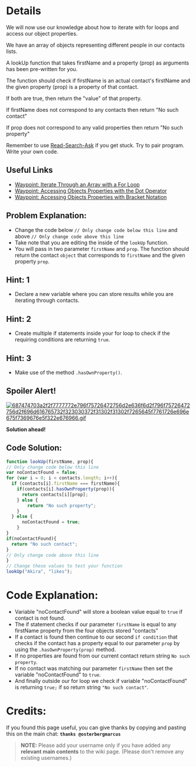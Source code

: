 # Details
We will now use our knowledge about how to iterate with for loops and access our object properties.

We have an array of objects representing different people in our contacts lists.

A lookUp function that takes firstName and a property (prop) as arguments has been pre-written for you.

The function should check if firstName is an actual contact's firstName and the given property (prop) is a property of that contact.

If both are true, then return the "value" of that property.

If firstName does not correspond to any contacts then return "No such contact"

If prop does not correspond to any valid properties then return "No such property"

Remember to use [ Read-Search-Ask](http://github.com/FreeCodeCamp/freecodecamp/wiki/How-to-get-help-when-you-get-stuck) if you get stuck. Try to pair program. Write your own code.

## Useful Links
- [Waypoint: Iterate Through an Array with a For Loop](http://www.freecodecamp.com/challenges/waypoint-iterate-through-an-array-with-a-for-loop)
- [Waypoint: Accessing Objects Properties with the Dot Operator](http://www.freecodecamp.com/challenges/waypoint-accessing-objects-properties-with-the-dot-operator)
- [Waypoint: Accessing Objects Properties with Bracket Notation](http://www.freecodecamp.com/challenges/waypoint-accessing-objects-properties-with-bracket-notation)

## Problem Explanation:
- Change the code below `// Only change code below this line` and above `// Only change code above this line`
- Take note that you are editing the inside of the `lookUp` function.
- You will pass in two parameter `firstName` and `prop`. The function should return the contact `object` that corresponds to `firstName` and the given property `prop`.

## Hint: 1
- Declare a new variable where you can store results while you are iterating through contacts.

## Hint: 2
- Create multiple if statements inside your for loop to check if the requiring conditions are returning `true`.

## Hint: 3
- Make use of the method `.hasOwnProperty()`.

## Spoiler Alert!
[![687474703a2f2f7777772e796f75726472756d2e636f6d2f796f75726472756d2f696d616765732f323030372f31302f31302f7265645f7761726e696e675f7369676e5f322e676966.gif](https://files.gitter.im/FreeCodeCamp/Wiki/nlOm/thumb/687474703a2f2f7777772e796f75726472756d2e636f6d2f796f75726472756d2f696d616765732f323030372f31302f31302f7265645f7761726e696e675f7369676e5f322e676966.gif)](https://files.gitter.im/FreeCodeCamp/Wiki/nlOm/687474703a2f2f7777772e796f75726472756d2e636f6d2f796f75726472756d2f696d616765732f323030372f31302f31302f7265645f7761726e696e675f7369676e5f322e676966.gif)

**Solution ahead!**

## Code Solution:

```js
function lookUp(firstName, prop){
// Only change code below this line
var noContactFound = false;
for (var i = 0; i < contacts.length; i++){
  if (contacts[i].firstName === firstName){
    if(contacts[i].hasOwnProperty(prop)){
      return contacts[i][prop];
    } else {
        return "No such property";
    }
  } else {
      noContactFound = true;
    }
}
if(noContactFound){
  return "No such contact";
}
// Only change code above this line
}
// Change these values to test your function
lookUp("Akira", "likes");
```

# Code Explanation:
- Variable "noContactFound" will store a boolean value equal to `true` if contact is not found.
- The if statement checks if our parameter `firstName` is equal to any firstName property from the four objects stored "contacts"
- If a contact is found then continue to our second `if condition` that checks if the contact has a property equal to our parameter `prop` by using the `.hasOwnProperty(prop)` method.
- If no properties are found from our current contact return string `No such property`.
- If no contact was matching our parameter `firstName` then set the variable "noContactFound" to `true`.
- And finally outside our for loop we check if variable "noContactFound" is returning `true;` if so return string `"No such contact"`.

# Credits:
If you found this page useful, you can give thanks by copying and pasting this on the main chat:  **`thanks @osterbergmarcus`**

> **NOTE:** Please add your username only if you have added any **relevant main contents** to the wiki page. (Please don't remove any existing usernames.)
